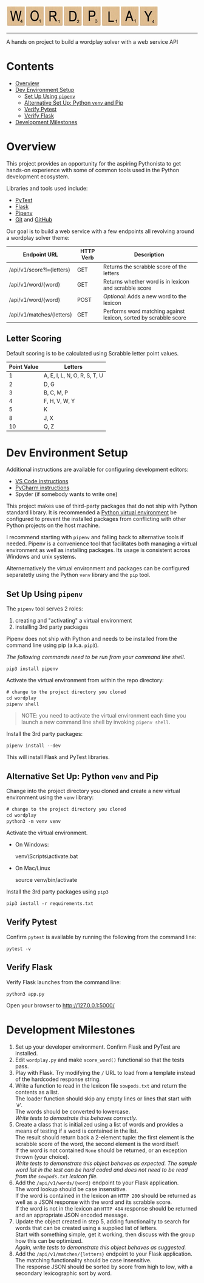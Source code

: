 ![W][W]![O][O]![R][R]![D][D]![P][P]![L][L]![A][A]![Y][Y]

---
A hands on project to build a wordplay solver with a web service API

# Contents
- [Overview](#overview)
- [Dev Environment Setup](#dev-environment-setup)
  - [Set Up Using `pipenv`](#set-up-using-pipenv)
  - [Alternative Set Up: Python `venv` and Pip](#alternative-set-up-python-venv-and-pip)
  - [Verify Pytest](#verify-pytest)
  - [Verify Flask](#verify-flask)
- [Development Milestones](#development-milestones)

# Overview

This project provides an opportunity for the aspiring Pythonista to get hands-on experience with some of common tools used in the Python development ecosystem.  

Libraries and tools used include: 
- [PyTest](https://docs.pytest.org/en/latest/)
- [Flask](http://flask.pocoo.org/)
- [Pipenv](https://pipenv.readthedocs.io/en/latest/)
- [Git](https://git-scm.com/) and [GitHub](https://github.com/)

Our goal is to build a web service with a few endpoints all revolving around a wordplay solver theme:

| Endpoint URL | HTTP Verb | Description |
|--------------|-----------|-------------|
| /api/v1/score?l={letters} | GET | Returns the scrabble score of the letters
| /api/v1/word/{word} | GET | Returns whether word is in lexicon and scrabble score
| /api/v1/word/{word} | POST | *Optional:* Adds a new word to the lexicon
| /api/v1/matches/{letters} | GET | Performs word matching against lexicon, sorted by scrabble score

## Letter Scoring

Default scoring is to be calculated using Scrabble letter point values.

| Point Value | Letters                      |
|-------------|------------------------------|
| 1           | A, E, I, L, N, O, R, S, T, U |
| 2           | D, G                         |
| 3           | B, C, M, P                   |
| 4           | F, H, V, W, Y                |
| 5           | K                            |
| 8           | J, X                         |
| 10          | Q, Z                         |


# Dev Environment Setup

Additional instructions are available for configuring development editors:
- [VS Code instructions][vs_code_setup]
- [PyCharm instructions][pycharm_setup]
- Spyder (if somebody wants to write one)

This project makes use of third-party packages that do not ship with Python standard library.  It is recommended a [Python virtual environment][about_python_virtualenv] be configured to prevent the installed packages from conflicting with other Python projects on the host machine.

I recommend starting with `pipenv` and falling back to alternative tools if needed. Pipenv is a convenience tool that facilitates both managing a virtual environment as well as installing packages.  Its usage is consistent across Windows and unix systems.

Alternernatively the virtual environment and packages can be configured separatetly using the Python `venv` library and the `pip` tool.

## Set Up Using `pipenv`

The `pipenv` tool serves 2 roles: 
1) creating and "activating" a virtual environment
2) installing 3rd party packages

Pipenv does not ship with Python and needs to be installed from the command line using pip (a.k.a. `pip3`).

_*The following commands need to be run from your command line shell.*_

    pip3 install pipenv

Activate the virtual environment from within the repo directory:

    # change to the project directory you cloned
    cd wordplay
    pipenv shell

> NOTE: you need to activate the virtual environment each time you launch a new command line shell by invoking `pipenv shell`.

Install the 3rd party packages:

    pipenv install --dev

This will install Flask and PyTest libraries.


## Alternative Set Up: Python `venv` and Pip

Change into the project directory you cloned and create a new virtual environment using the `venv` library:

    # change to the project directory you cloned
    cd wordplay
    python3 -m venv venv

Activate the virtual environment.

- On Windows:

    venv\Scripts\activate.bat

- On Mac/Linux

    source venv/bin/activate

Install the 3rd party packages using `pip3`

    pip3 install -r requirements.txt


## Verify Pytest

Confirm `pytest` is available by running the following from the command line:

    pytest -v

## Verify Flask

Verify Flask launches from the command line:

    python3 app.py

Open your browser to http://127.0.0.1:5000/


# Development Milestones

1) Set up your developer environment.  Confirm Flask and PyTest are installed.
2) Edit `wordplay.py` and make `score_word()` functional so that the tests pass.
3) Play with Flask.  Try modifying the `/` URL to load from a template instead of the hardcoded response string.
4) Write a function to read in the lexicon file `sowpods.txt` and return the contents as a list.  
  The loader function should skip any empty lines or lines that start with '`#`'.  
  The words should be converted to lowercase.  
  *Write tests to demostrate this behaves correctly.*
5) Create a class that is initialized using a list of words and provides a means of testing if a word is contained in the list.  
  The result should return back a 2-element tuple: the first element is the scrabble score of the word, the second element is the word itself.  
  If the word is not contained `None` should be returned, or an exception thrown (your choice).  
  *Write tests to demonstrate this object behaves as expected.  The sample word list in the test can be hard coded and does not need to be read from the `sowpods.txt` lexicon file.*
6) Add the `/api/v1/words/{word}` endpoint to your Flask application.  
  The word lookup should be case insensitive.  
  If the word is contained in the lexicon an `HTTP 200` should be returned as well as a JSON response with the word and its scrabble score.  
  If the word is not in the lexicon an `HTTP 404` response should be returned and an appropriate JSON encoded message.  
7) Update the object created in step 5, adding functionality to search for words that can be created using a supplied list of letters.  
  Start with something simple, get it working, then discuss with the group how this can be optimized.  
  *Again, write tests to demonstrate this object behaves as suggested.*
8) Add the `/api/v1/matches/{letters}` endpoint to your Flask application.  
  The matching functionality should be case insensitive.  
  The response JSON should be sorted by score from high to low, with a secondary lexicographic sort by word.





[W]: readme_assets/letter_tile_w_small.jpg
[O]: readme_assets/letter_tile_o_small.jpg
[R]: readme_assets/letter_tile_r_small.jpg
[D]: readme_assets/letter_tile_d_small.jpg  
[P]: readme_assets/letter_tile_p_small.jpg
[L]: readme_assets/letter_tile_l_small.jpg
[A]: readme_assets/letter_tile_a_small.jpg
[Y]: readme_assets/letter_tile_y_small.jpg

[about_python_virtualenv]: https://docs.python.org/3/tutorial/venv.html
[vs_code_setup]: https://github.com/PDXPythonPirates/wordplay/blob/master/README_VSCODE.md
[pycharm_setup]: https://github.com/PDXPythonPirates/wordplay/blob/master/README_PYCHARM.md

